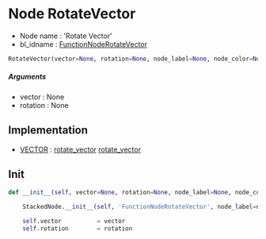 # Node RotateVector

- Node name : 'Rotate Vector'
- bl_idname : [FunctionNodeRotateVector](https://docs.blender.org/api/current/bpy.types.FunctionNodeRotateVector.html)


``` python
RotateVector(vector=None, rotation=None, node_label=None, node_color=None)
```
##### Arguments

- vector : None
- rotation : None

## Implementation

- [VECTOR](/docs/GeoNodes/socket_VECTOR.md) : [rotate_vector](/docs/GeoNodes/socket_VECTOR.md#rotate_vector) [rotate_vector](/docs/GeoNodes/socket_VECTOR.md#rotate_vector)

## Init

``` python
def __init__(self, vector=None, rotation=None, node_label=None, node_color=None):

    StackedNode.__init__(self, 'FunctionNodeRotateVector', node_label=node_label, node_color=node_color)

    self.vector          = vector
    self.rotation        = rotation
```
